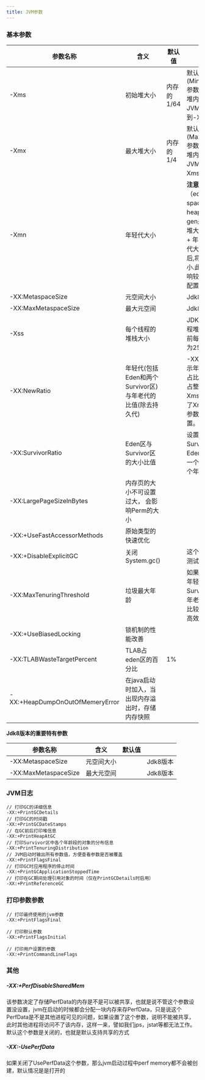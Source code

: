 ```yaml
---
title: JVM参数
---
```




### 基本参数

| **参数名称**                    | **含义**                                                   | **默认值** |                                                              |
| ------------------------------- | ---------------------------------------------------------- | ---------- | ------------------------------------------------------------ |
| -Xms                            | 初始堆大小                                                 | 内存的1/64 | 默认(MinHeapFreeRatio参数可以调整)空余堆内存小于40%时，JVM就会增大堆直到-Xmx的最大限制. |
| -Xmx                            | 最大堆大小                                                 | 内存的1/4  | 默认(MaxHeapFreeRatio参数可以调整)空余堆内存大于70%时，JVM会减少堆直到 -Xms的最小限制 |
| -Xmn                            | 年轻代大小                                                 |            | **注意**：此处的大小是（eden+ 2 survivor space).与jmap -heap中显示的New gen是不同的。 整个堆大小=年轻代大小 + 年老代大小 + 持久代大小. 增大年轻代后,将会减小年老代大小.此值对系统性能影响较大,Sun官方推荐配置为整个堆的3/8 |
| -XX:MetaspaceSize               | 元空间大小                                                 |            | Jdk8版本                                                     |
| -XX:MaxMetaspaceSize            | 最大元空间                                                 |            | Jdk8版本                                                     |
| -Xss                            | 每个线程的堆栈大小                                         |            | JDK5.0以后每个线程堆栈大小为1M,以前每个线程堆栈大小为256K.   |
| -XX:NewRatio                    | 年轻代(包括Eden和两个Survivor区)与年老代的比值(除去持久代) |            | -XX:NewRatio=4表示年轻代与年老代所占比值为1:4,年轻代占整个堆栈的1/5 Xms=Xmx并且设置了Xmn的情况下，该参数不需要进行设置。 |
| -XX:SurvivorRatio               | Eden区与Survivor区的大小比值                               |            | 设置为8,则两个Survivor区与一个Eden区的比值为2:8,一个Survivor区占整个年轻代的1/10 |
| -XX:LargePageSizeInBytes        | 内存页的大小不可设置过大， 会影响Perm的大小                |            |                                                              |
| -XX:+UseFastAccessorMethods     | 原始类型的快速优化                                         |            |                                                              |
| -XX:+DisableExplicitGC          | 关闭System.gc()                                            |            | 这个参数需要严格的测试                                       |
| -XX:MaxTenuringThreshold        | 垃圾最大年龄                                               |            | 如果设置为0的话,则年轻代对象不经过Survivor区,直接进入年老代. 对于年老代比较多的应用,可以提高效率 |
| -XX:+UseBiasedLocking           | 锁机制的性能改善                                           |            |                                                              |
| -XX:TLABWasteTargetPercent      | TLAB占eden区的百分比                                       | 1%         |                                                              |
| -XX:+HeapDumpOnOutOfMemeryError | 在java启动时加入，当出现内存溢出时，存储内存快照           |            |                                                              |

**Jdk8版本的重要特有参数**

| **参数名称**         | **含义**   | **默认值** |          |
| -------------------- | ---------- | ---------- | -------- |
| -XX:MetaspaceSize    | 元空间大小 |            | Jdk8版本 |
| -XX:MaxMetaspaceSize | 最大元空间 |            | Jdk8版本 |

### JVM日志

```text
// 打印GC的详细信息
-XX:+PrintGCDetails
// 打印GC的时间戳
-XX:+PrintGCDateStamps
// 在GC前后打印堆信息
-XX:+PrintHeapAtGC
// 打印Survivor区中各个年龄段的对象的分布信息
-XX:+PrintTenuringDistribution
// JVM启动时输出所有参数值，方便查看参数是否被覆盖
-XX:+PrintFlagsFinal
// 打印GC时应用程序的停止时间
-XX:+PrintGCApplicationStoppedTime
// 打印在GC期间处理引用对象的时间（仅在PrintGCDetails时启用）
-XX:+PrintReferenceGC
```

### 打印参数参数

```
// 打印最终使用的jvm参数
-XX:+PrintFlagsFinal

// 打印默认参数
-XX:+PrintFlagsInitial 

// 打印用户设置的参数
-XX:+PrintCommandLineFlags

```



### 其他

##### -XX:+PerfDisableSharedMem

该参数决定了存储PerfData的内存是不是可以被共享，也就是说不管这个参数设置没设置，jvm在启动的时候都会分配一块内存来存PerfData，只是说这个PerfData是不是其他进程可见的问题，如果设置了这个参数，说明不能被共享，此时其他进程将访问不了该内存，这样一来，譬如我们jps，jstat等都无法工作。默认这个参数是关闭的，也就是默认支持共享的方式

##### -XX:-UsePerfData

如果关闭了UsePerfData这个参数，那么jvm启动过程中perf memory都不会被创建，默认情况是是打开的



#### 